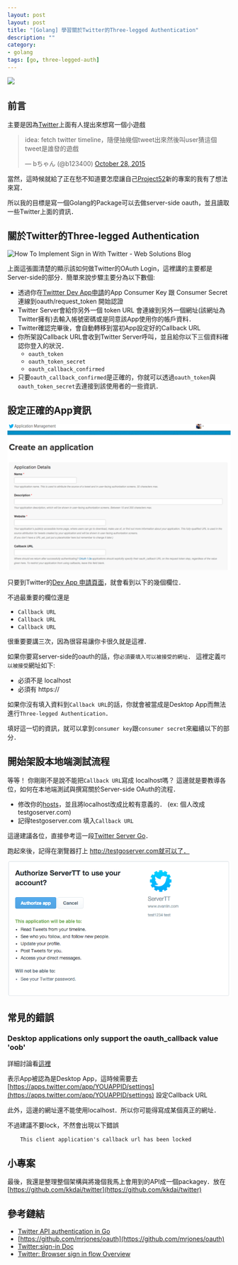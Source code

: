 ```yaml
---
layout: post
layout: post
title: "[Golang] 學習關於Twitter的Three-legged Authentication"
description: ""
category: 
- golang
tags: [go, three-legged-auth]
---
```


![](https://g.twimg.com/dev/documentation/image/Screen_Shot_2015-03-20_at_11.34.19_AM.png)



## 前言

主要是因為[Twitter](https://twitter.com/b123400)上面有人提出來想寫一個小遊戲

<blockquote class="twitter-tweet" lang="en"><p lang="zh" dir="ltr">idea: fetch twitter timeline，隨便抽幾個tweet出來然後叫user猜這個tweet是誰發的遊戲</p>&mdash; bちゃん (@b123400) <a href="https://twitter.com/b123400/status/659342036424744960">October 28, 2015</a></blockquote>
<script async src="//platform.twitter.com/widgets.js" charset="utf-8"></script>


當然，這時候就給了正在愁不知道要怎麼讓自己[Project52](https://github.com/kkdai/project52)新的專案的我有了想法來寫．

所以我的目標是寫一個Golang的Package可以去做server-side oauth，並且讀取一些Twitter上面的資訊．

## 關於Twitter的Three-legged Authentication

![How To Implement Sign in With Twitter - Web Solutions Blog](https://cdn.acodez.in/wp-content/uploads/2013/09/sign-in-oauth-1_0.png)


上面這張圖清楚的顯示該如何做Twitter的OAuth Login，這裡講的主要都是Server-side的部分．簡單來說步驟主要分為以下數個:

- 透過你在[Twittter Dev App申請](https://dev.twitter.com/apps/new)的App Consumer Key 跟 Consumer Secret連線到oauth/request_token 開始認證
- Twitter  Server會給你另外一個 token URL 會連線到另外一個網址(該網址為Twitter擁有)去輸入帳號密碼或是同意該App使用你的帳戶資料．
- Twitter確認完畢後，會自動轉移到當初App設定好的Callback URL
- 你所架設Callback URL會收到Twitter Server呼叫，並且給你以下三個資料確認你登入的狀況．
	- `oauth_token`
	- `oauth_token_secret`
	- `oauth_callback_confirmed`
-  只要`oauth_callback_confirmed`是正確的，你就可以透過`oauth_token`與`oauth_token_secret`去連接到該使用者的一些資訊．


## 設定正確的App資訊

![](../images/2015/twitter_new.png)

只要到Twitter的[Dev App 申請頁面](https://dev.twitter.com/apps/new)，就會看到以下的幾個欄位．

不過最重要的欄位還是

- `Callback URL`
- `Callback URL`
- `Callback URL`

很重要要講三次，因為很容易讓你卡很久就是這裡．  


如果你要寫server-side的oauth的話，你`必須要填入可以被接受的網址`． 這裡定義`可以被接受`網址如下:

- 必須不是 localhost
- 必須有 https://

如果你沒有填入資料到`Callback URL`的話，你就會被當成是Desktop App而無法進行`Three-legged Authentication`．

填好這一切的資訊，就可以拿到`consumer key`跟`consumer secret`來繼續以下的部分．

##  開始架設本地端測試流程

等等！  你剛剛不是說不能把`Callback URL`寫成 localhost嗎？  這邊就是要教導各位，如何在本地端測試與撰寫關於Server-side OAuth的流程．

- 修改你的[hosts](http://www.tekrevue.com/tip/edit-hosts-file-mac-os-x/)，並且將localhost改成比較有意義的． (ex: 個人改成  testgoserver.com)
- 記得testgoserver.com 填入`Callback URL`

這邊建議各位，直接參考這一段[Twitter Server Go](https://github.com/mrjones/oauth/blob/master/examples/twitterserver/twitterserver.go)．

跑起來後，記得在瀏覽器打上 http://testgoserver.com就可以了．

![](../images/2015/AuthTwitter.png)

## 常見的錯誤

### Desktop applications only support the oauth_callback value 'oob'

詳細討論看[這裡](https://twittercommunity.com/t/desktop-applications-only-support-the-oauth-callback-value-oob-oauth-request-token/252)

表示App被認為是Desktop App，這時候需要去 [https://apps.twitter.com/app/YOUAPPID/settings](https://apps.twitter.com/app/YOUAPPID/settings) 設定Callback URL

此外，這邊的網址還不能使用localhost．所以你可能得寫成某個真正的網址．


不過建議不要lock，不然會出現以下錯誤

		This client application's callback url has been locked

## 小專案 

最後，我還是整理整個架構與將幾個我馬上會用到的API成一個packagey．放在[https://github.com/kkdai/twitter](https://github.com/kkdai/twitter)		
		

## 參考鏈結

- [Twitter API authentication in Go](http://venkat.io/posts/twitter-api-auth-golang/)		
- [https://github.com/mrjones/oauth](https://github.com/mrjones/oauth)
- [Twitter:sign-in Doc](https://dev.twitter.com/web/sign-in)
- [Twitter: Browser sign in flow Overview](https://dev.twitter.com/web/sign-in/desktop-browser)
